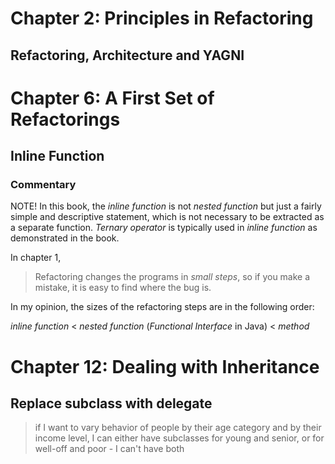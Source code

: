 # Chapter 2: Principles in Refactoring
## Refactoring, Architecture and YAGNI
# Chapter 6: A First Set of Refactorings
## Inline Function
### Commentary
NOTE! In this book, the *inline function* is not *nested function* but just a fairly simple and descriptive statement, which is not necessary to be extracted as a separate function. *Ternary operator* is typically used in *inline function* as demonstrated in the book.

In chapter 1,

> Refactoring changes the programs in *small steps*, so if you make a mistake, it is easy to find where the bug is.

In my opinion, the sizes of the refactoring steps are in the following order: 

*inline function* < *nested function* (*Functional Interface* in Java) < *method*

# Chapter 12: Dealing with Inheritance
## Replace subclass with delegate
> if I want to vary behavior of people by their age category and by their income level, I can either have subclasses for young and senior, or for well-off and poor - I can't have both


 


